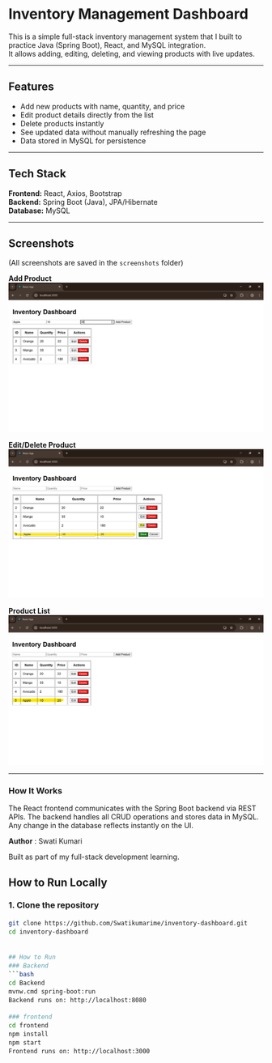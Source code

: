 # Inventory Management Dashboard

This is a simple full-stack inventory management system that I built to practice Java (Spring Boot), React, and MySQL integration.  
It allows adding, editing, deleting, and viewing products with live updates.

---

## Features
- Add new products with name, quantity, and price
- Edit product details directly from the list
- Delete products instantly
- See updated data without manually refreshing the page
- Data stored in MySQL for persistence

---

## Tech Stack
**Frontend:** React, Axios, Bootstrap  
**Backend:** Spring Boot (Java), JPA/Hibernate  
**Database:** MySQL  

---

## Screenshots
(All screenshots are saved in the `screenshots` folder)



**Add Product**  
![Add Product](Screenshots/add-product.png)

**Edit/Delete Product**  
![Edit/Delete Product](Screenshots/edit-delete.png)

**Product List**  
![Product List](Screenshots/product-list.png)

---

### How It Works
The React frontend communicates with the Spring Boot backend via REST APIs.
The backend handles all CRUD operations and stores data in MySQL. Any change in the database reflects instantly on the UI.

**Author** :
Swati Kumari

Built as part of my full-stack development learning.
## How to Run Locally

### 1. Clone the repository
```bash
git clone https://github.com/Swatikumarime/inventory-dashboard.git
cd inventory-dashboard


## How to Run
### Backend
```bash
cd Backend
mvnw.cmd spring-boot:run
Backend runs on: http://localhost:8080

### frontend
cd frontend
npm install
npm start
Frontend runs on: http://localhost:3000
